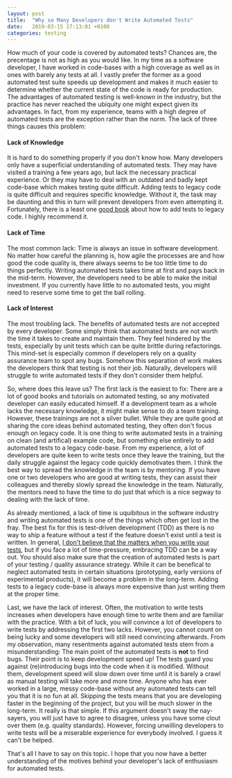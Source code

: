 ```yaml
---
layout: post
title:  "Why so Many Developers don't Write Automated Tests"
date:   2019-03-15 17:13:01 +0100
categories: testing
---
```

How much of your code is covered by automated tests? Chances are, the precentage is not as high as you would like. In my time as a software developer, I have worked in code-bases with a high coverage as well as in ones with barely any tests at all. I vastly prefer the former as a good automated test suite speeds up development and makes it much easier to determine whether the current state of the code is ready for production. The advantages of automated testing is well-known in the industry, but the practice has never reached the ubiquity one might expect given its advantages. In fact, from my experience, teams with a high degree of automated tests are the exception rather than the norm. The lack of three things causes this problem:

#### Lack of Knowledge
It is hard to do something properly if you don't know how. Many developers only have a superficial understanding of automated tests. They may have visited a training a few years ago, but lack the necessary practical experience. Or they may have to deal with an outdated and badly kept code-base which makes testing quite difficult. Adding tests to legacy code is quite difficult and requires specific knowledge. Without it, the task may be daunting and this in turn will prevent developers from even attempting it. Fortunately, there is a least one [good book](https://www.goodreads.com/book/show/44919.Working_Effectively_with_Legacy_Code) about how to add tests to legacy code. I highly recommend it.

#### Lack of Time
The most common lack: Time is always an issue in software development. No matter how careful the planning is, how agile the processes are and how good the code quality is, there always seems to be too little time to do things perfectly. Writing automated tests takes time at first and pays back in the mid-term. However, the developers need to be able to make the initial investment. If you currently have little to no automated tests, you might need to reserve some time to get the ball rolling.

#### Lack of Interest
The most troubling lack. The benefits of automated tests are not accepted by every developer. Some simply think that automated tests are not worth the time it takes to create and maintain them. They feel hindered by the tests, especially by unit tests which can be quite brittle during refactorings. This mind-set is especially common if developers rely on a quality assurance team to spot any bugs. Somehow this separation of work makes the developers think that testing is not their job. Naturally, developers will struggle to write automated tests if they don't consider them helpful.

So, where does this leave us? The first lack is the easiest to fix: There are a lot of good books and tutorials on automated testing, so any motivated developer can easily educated himself. If a development team as a whole lacks the necessary knowledge, it might make sense to do a team training. However, these trainings are not a silver bullet. While they are quite good at sharing the core ideas behind automated testing, they often don't focus enough on legacy code. It is one thing to write automated tests in a training on clean (and artifical) example code, but something else entirely to add automated tests to a legacy code-base. From my experience, a lot of developers are quite keen to write tests once they leave the training, but the daily struggle against the legacy code quickly demotivates them. I think the best way to spread the knowledge in the team is by mentoring. If you have one or two developers who are good at writing tests, they can assist their colleagues and thereby slowly spread the knowledge in the team. Naturally, the mentors need to have the time to do just that which is a nice segway to dealing with the lack of time.

As already mentioned, a lack of time is uquibitous in the software industry and writing automated tests is one of the things which often get lost in the fray. The best fix for this is test-driven development (TDD) as there is no way to ship a feature without a test if the feature doesn't exist until a test is written. In general, [I don't believe that the matters when you write your tests](https://thinkingsideways.net/testing/2019/03/15/tdd.html), but if you face a lot of time-pressure, embracing TDD can be a way out. You should also make sure that the creation of automated tests is part of your testing / quality assurance strategy. While it can be benefical to neglect automated tests in certain situations (prototyping, early versions of experimental products), it will become a problem in the long-term. Adding tests to a legacy code-base is always more expensive than just writing them at the proper time.

Last, we have the lack of interest. Often, the motivation to write tests increases when developers have enough time to write them and are familiar with the practice. With a bit of luck, you will convince a lot of developers to write tests by addressing the first two lacks. However, you cannot count on being lucky and some developers will still need convincing afterwards. From my observation, many resentments against automated tests stem from a misunderstanding: The main point of the automated tests is **not** to find bugs. Their point is to keep development speed up! The tests guard you against (re)introducing bugs into the code when it is modified. Without them, development speed will slow down over time until it is barely a crawl as manual testing will take more and more time. Anyone who has ever worked in a large, messy code-base without any automated tests can tell you that it is no fun at all. Skipping the tests means that you are developing faster in the beginning of the project, but you will be much slower in the long-term. It really is that simple. If this argument doesn't sway the nay-sayers, you will just have to agree to disagree, unless you have some clout over them (e.g. quality standards). However, forcing unwilling developers to write tests will be a miserable experience for everybody involved. I guess it can't be helped. 

That's all I have to say on this topic. I hope that you now have a better understanding of the motives behind your developer's lack of enthusiasm for automated tests.